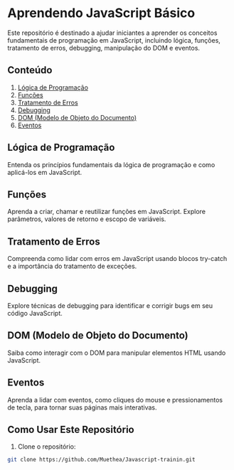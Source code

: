 # Aprendendo JavaScript Básico

Este repositório é destinado a ajudar iniciantes a aprender os conceitos fundamentais de programação em JavaScript, incluindo lógica, funções, tratamento de erros, debugging, manipulação do DOM e eventos.

## Conteúdo

1. [Lógica de Programação](#lógica-de-programação)
2. [Funções](#funções)
3. [Tratamento de Erros](#tratamento-de-erros)
4. [Debugging](#debugging)
5. [DOM (Modelo de Objeto do Documento)](#dom)
6. [Eventos](#eventos)

## Lógica de Programação

Entenda os princípios fundamentais da lógica de programação e como aplicá-los em JavaScript.

## Funções

Aprenda a criar, chamar e reutilizar funções em JavaScript. Explore parâmetros, valores de retorno e escopo de variáveis.

## Tratamento de Erros

Compreenda como lidar com erros em JavaScript usando blocos try-catch e a importância do tratamento de exceções.

## Debugging

Explore técnicas de debugging para identificar e corrigir bugs em seu código JavaScript.

## DOM (Modelo de Objeto do Documento)

Saiba como interagir com o DOM para manipular elementos HTML usando JavaScript.

## Eventos

Aprenda a lidar com eventos, como cliques do mouse e pressionamentos de tecla, para tornar suas páginas mais interativas.

## Como Usar Este Repositório

1. Clone o repositório:

```bash
git clone https://github.com/Muethea/Javascript-trainin.git
